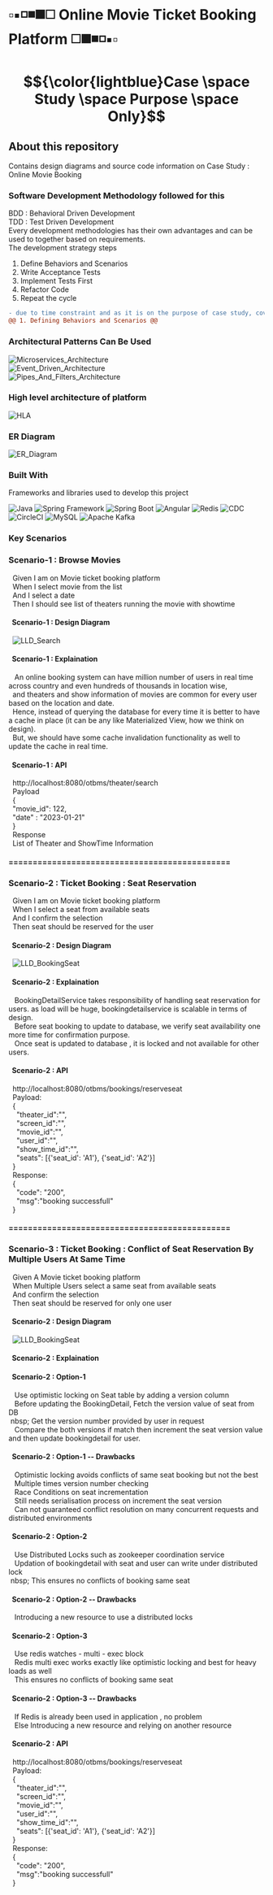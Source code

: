 <a name="readme-top"></a>

<!-- PROJECT SHIELDS -->

<!--
[![Contributors][contributors-shield]][contributors-url]
[![Forks][forks-shield]][forks-url]
[![Stargazers][stars-shield]][stars-url]
[![Issues][issues-shield]][issues-url]
[![MIT License][license-shield]][license-url]
[![LinkedIn][linkedin-shield]][linkedin-url]
-->

# ▫️▪️◽️◾️◼️◻️ Online Movie Ticket Booking Platform ◻️◼️◾️◽️▪️▫️

# $${\color{lightblue}Case \space Study \space Purpose \space Only}$$

## About this repository
Contains design diagrams and source code information on Case Study : Online Movie Booking

### Software Development Methodology followed for this
BDD : Behavioral Driven Development  
TDD : Test Driven Development  
Every development methodologies has their own advantages and can be used to together based on requirements.  
The development strategy steps
  1. Define Behaviors and Scenarios
  2. Write Acceptance Tests
  3. Implement Tests First
  4. Refactor Code
  5. Repeat the cycle
```diff
- due to time constraint and as it is on the purpose of case study, covering below on development methodology process
@@ 1. Defining Behaviors and Scenarios @@
```

### Architectural Patterns Can Be Used
![Microservices_Architecture](https://img.shields.io/badge/Microservices_Architecture-c3e7ce?logoColor=white&style=for-the-badge)  
![Event_Driven_Architecture](https://img.shields.io/badge/Event_Driven_Architecture-c3e7ce?logoColor=white&style=for-the-badge)  
![Pipes_And_Filters_Architecture](https://img.shields.io/badge/Pipes_And_Filters_Architecture-c3e7ce?logoColor=white&style=for-the-badge)  

### High level architecture of platform
![HLA](https://github.com/PrasadKagitha/Casestudy_PBS/assets/13848297/69e4d580-1a3a-47d2-843d-883bbf45ac82)

### ER Diagram
![ER_Diagram](https://github.com/PrasadKagitha/Casestudy_PBS/assets/13848297/d658919e-5f9e-4f2d-82b3-4ce27db80621)

### Built With

Frameworks and libraries used to develop this project

![Java](https://img.shields.io/badge/Java-007396?logo=java&logoColor=white)
![Spring Framework](https://img.shields.io/badge/Spring_Framework-6DB33F?logo=spring&logoColor=white)
![Spring Boot](https://img.shields.io/badge/Spring_Boot-6DB33F?logo=spring&logoColor=white)
![Angular](https://img.shields.io/badge/Angular-DD0031?logo=angular&logoColor=white)
![Redis](https://img.shields.io/badge/Redis-DC382D?logo=redis&logoColor=white)
![CDC](https://img.shields.io/badge/CDC-2b1d54)
![CircleCI](https://img.shields.io/badge/CircleCI-76dcde?logo=circleci&logoColor=white)
![MySQL](https://img.shields.io/badge/MySQL-4479A1?logo=mysql&logoColor=white)
![Apache Kafka](https://img.shields.io/badge/Apache_Kafka-231F20?logo=apache-kafka&logoColor=white)


### Key Scenarios
### Scenario-1 : Browse Movies
&nbsp;&nbsp;Given I am on Movie ticket booking platform  
&nbsp;&nbsp;When I select movie from the list  
&nbsp;&nbsp;And I select a date  
&nbsp;&nbsp;Then I should see list of theaters running the movie with showtime  

#### &nbsp;&nbsp;Scenario-1 : Design Diagram  
&nbsp;&nbsp;![LLD_Search](https://github.com/PrasadKagitha/Casestudy_PBS/assets/13848297/b83f005a-454c-4a5f-8155-84f0e31378ff)

#### &nbsp;&nbsp;Scenario-1 : Explaination  
&nbsp;&nbsp; An online booking system can have million number of users in real time across country and even hundreds of thousands in location wise,  
&nbsp;&nbsp;and theaters and show information of movies are common for every user based on the location and date.  
&nbsp;&nbsp;Hence, instead of querying the database for every time it is better to have a cache in place (it can be any like Materialized View, how we think on design).  
&nbsp;&nbsp;But, we should have some cache invalidation functionality as well to update the cache in real time.  

#### &nbsp;&nbsp;Scenario-1 : API  
&nbsp;&nbsp;http://localhost:8080/otbms/theater/search  
&nbsp;&nbsp;Payload  
&nbsp;&nbsp;{  
&nbsp;&nbsp;"movie_id": 122,  
&nbsp;&nbsp;"date" : "2023-01-21"  
&nbsp;&nbsp;}  
&nbsp;&nbsp;Response  
&nbsp;&nbsp;List of Theater and ShowTime Information  

#### ==============================================  
### Scenario-2 : Ticket Booking : Seat Reservation  
&nbsp;&nbsp;Given I am on Movie ticket booking platform    
&nbsp;&nbsp;When I select a seat from available seats  
&nbsp;&nbsp;And I confirm the selection  
&nbsp;&nbsp;Then seat should be reserved for the user 

#### &nbsp;&nbsp;Scenario-2 : Design Diagram  
&nbsp;&nbsp;![LLD_BookingSeat](https://github.com/PrasadKagitha/Casestudy_PBS/assets/13848297/20884635-8237-4437-9cd1-6ca8960ea7e2)

#### &nbsp;&nbsp;Scenario-2 : Explaination  
&nbsp;&nbsp; BookingDetailService takes responsibility of handling seat reservation for users. as load will be huge, bookingdetailservice is scalable in terms of design.  
&nbsp;&nbsp; Before seat booking to update to database, we verify seat availability one more time for confirmation purpose.  
&nbsp;&nbsp; Once seat is updated to database , it is locked and not available for other users.  

#### &nbsp;&nbsp;Scenario-2 : API  
&nbsp;&nbsp;http://localhost:8080/otbms/bookings/reserveseat  
&nbsp;&nbsp;Payload:  
&nbsp;&nbsp;{  
&nbsp;&nbsp;&nbsp;&nbsp;"theater_id":"",  
&nbsp;&nbsp;&nbsp;&nbsp;"screen_id":"",  
&nbsp;&nbsp;&nbsp;&nbsp;"movie_id":"",  
&nbsp;&nbsp;&nbsp;&nbsp;"user_id":"",  
&nbsp;&nbsp;&nbsp;&nbsp;"show_time_id":"",  
&nbsp;&nbsp;&nbsp;&nbsp;"seats": [{'seat_id': 'A1'}, {'seat_id': 'A2'}]  
&nbsp;&nbsp;}  
&nbsp;&nbsp;Response:  
&nbsp;&nbsp;{  
&nbsp;&nbsp;&nbsp;&nbsp;"code": "200",  
&nbsp;&nbsp;&nbsp;&nbsp;"msg":"booking successfull"  
&nbsp;&nbsp;}  

#### ==============================================  
### Scenario-3 : Ticket Booking : Conflict of Seat Reservation By Multiple Users At Same Time  
&nbsp;&nbsp;Given A Movie ticket booking platform    
&nbsp;&nbsp;When Multiple Users select a same seat from available seats  
&nbsp;&nbsp;And confirm the selection  
&nbsp;&nbsp;Then seat should be reserved for only one user  

#### &nbsp;&nbsp;Scenario-2 : Design Diagram  
&nbsp;&nbsp;![LLD_BookingSeat](https://github.com/PrasadKagitha/Casestudy_PBS/assets/13848297/20884635-8237-4437-9cd1-6ca8960ea7e2)

#### &nbsp;&nbsp;Scenario-2 : Explaination  
#### &nbsp;&nbsp;Scenario-2 : Option-1  
&nbsp;&nbsp; Use optimistic locking on Seat table by adding a version column  
&nbsp;&nbsp; Before updating the BookingDetail, Fetch the version value of seat from DB  
&nbsp;nbsp; Get the version number provided by user in request  
&nbsp;&nbsp; Compare the both versions if match then increment the seat version value and then update bookingdetail for user.  

#### &nbsp;&nbsp;Scenario-2 : Option-1  -- Drawbacks
&nbsp;&nbsp; Optimistic locking avoids conflicts of same seat booking but not the best  
&nbsp;&nbsp; Multiple times version number checking  
&nbsp;&nbsp; Race Conditions on seat incrementation  
&nbsp;&nbsp; Still needs serialisation process on increment the seat version  
&nbsp;&nbsp; Can not guaranteed conflict resolution on many concurrent requests and distributed environments  

#### &nbsp;&nbsp;Scenario-2 : Option-2  
&nbsp;&nbsp; Use Distributed Locks such as zookeeper coordination service  
&nbsp;&nbsp; Updation of bookingdetail with seat and user can write under distributed lock  
&nbsp;nbsp; This ensures no conflicts of booking same seat   

#### &nbsp;&nbsp;Scenario-2 : Option-2  -- Drawbacks
&nbsp;&nbsp; Introducing a new resource to use a distributed locks   

#### &nbsp;&nbsp;Scenario-2 : Option-3  
&nbsp;&nbsp; Use redis watches - multi - exec block  
&nbsp;&nbsp; Redis multi exec works exactly like optimistic locking and best for heavy loads as well  
&nbsp;&nbsp; This ensures no conflicts of booking same seat   

#### &nbsp;&nbsp;Scenario-2 : Option-3  -- Drawbacks
&nbsp;&nbsp; If Redis is already been used in application , no problem  
&nbsp;&nbsp; Else Introducing a new resource and relying on another resource     

#### &nbsp;&nbsp;Scenario-2 : API  
&nbsp;&nbsp;http://localhost:8080/otbms/bookings/reserveseat  
&nbsp;&nbsp;Payload:  
&nbsp;&nbsp;{  
&nbsp;&nbsp;&nbsp;&nbsp;"theater_id":"",  
&nbsp;&nbsp;&nbsp;&nbsp;"screen_id":"",  
&nbsp;&nbsp;&nbsp;&nbsp;"movie_id":"",  
&nbsp;&nbsp;&nbsp;&nbsp;"user_id":"",  
&nbsp;&nbsp;&nbsp;&nbsp;"show_time_id":"",  
&nbsp;&nbsp;&nbsp;&nbsp;"seats": [{'seat_id': 'A1'}, {'seat_id': 'A2'}]  
&nbsp;&nbsp;}  
&nbsp;&nbsp;Response:  
&nbsp;&nbsp;{  
&nbsp;&nbsp;&nbsp;&nbsp;"code": "200",  
&nbsp;&nbsp;&nbsp;&nbsp;"msg":"booking successfull"  
&nbsp;&nbsp;}  

